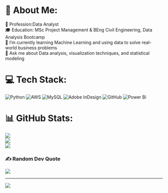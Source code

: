 
# 💫 About Me:
💼 Profession:Data Analyst<br>🎓 Education: MSc Project Management & BEng Civil Engineering, Data Analysis Bootcamp<br>🌱 I’m currently learning  Machine Learning and using data to solve real-world business problems<br>💬 Ask me about Data analysis, visualization techniques, and statistical modeling


# 💻 Tech Stack:
![Python](https://img.shields.io/badge/python-3670A0?style=for-the-badge&logo=python&logoColor=ffdd54) ![AWS](https://img.shields.io/badge/AWS-%23FF9900.svg?style=for-the-badge&logo=amazon-aws&logoColor=white) ![MySQL](https://img.shields.io/badge/mysql-4479A1.svg?style=for-the-badge&logo=mysql&logoColor=white) ![Adobe InDesign](https://img.shields.io/badge/Adobe%20InDesign-49021F?style=for-the-badge&logo=adobeindesign&logoColor=FF3366) ![GitHub](https://img.shields.io/badge/github-%23121011.svg?style=for-the-badge&logo=github&logoColor=white) ![Power Bi](https://img.shields.io/badge/power_bi-F2C811?style=for-the-badge&logo=powerbi&logoColor=black)
# 📊 GitHub Stats:
![](https://github-readme-stats.vercel.app/api?username=mn589&theme=dark&hide_border=false&include_all_commits=false&count_private=false)<br/>
![](https://github-readme-streak-stats.herokuapp.com/?user=mn589&theme=dark&hide_border=false)<br/>
![](https://github-readme-stats.vercel.app/api/top-langs/?username=mn589&theme=dark&hide_border=false&include_all_commits=false&count_private=false&layout=compact)

### ✍️ Random Dev Quote
![](https://quotes-github-readme.vercel.app/api?type=horizontal&theme=radical)

---
[![](https://visitcount.itsvg.in/api?id=mn589&icon=0&color=0)](https://visitcount.itsvg.in)

<!-- Proudly created with GPRM ( https://gprm.itsvg.in ) -->
